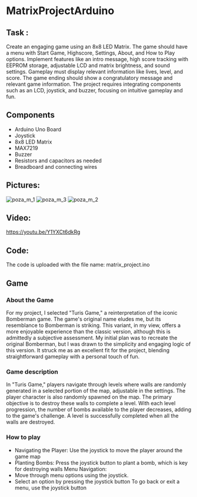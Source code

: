 # MatrixProjectArduino

## Task :

Create an engaging game using an 8x8 LED Matrix. The game should have a menu with Start Game, Highscore, Settings, About, and How to Play options. Implement features like an intro message, high score tracking with EEPROM storage, adjustable LCD and matrix brightness, and sound settings. Gameplay must display relevant information like lives, level, and score. The game ending should show a congratulatory message and relevant game information. The project requires integrating components such as an LCD, joystick, and buzzer, focusing on intuitive gameplay and fun.

## Components

- Arduino Uno Board
- Joystick
- 8x8 LED Matrix
- MAX7219
- Buzzer
- Resistors and capacitors as needed
- Breadboard and connecting wires

## Pictures:

![poza_m_1](https://github.com/VladRo26/MatrixProjectArduino/assets/100710098/50ba8fcb-456e-487a-9a99-dd5c324ee12c=200x200)
![poza_m_3](https://github.com/VladRo26/MatrixProjectArduino/assets/100710098/f0224cee-0bb3-424f-932e-116b733453b3=200x200)
![poza_m_2](https://github.com/VladRo26/MatrixProjectArduino/assets/100710098/8c3e9468-2b16-40a1-af02-0ba7acb4e045=200x200)

## Video:

https://youtu.be/Y1YXCt6dkRg

## Code:
The code is uploaded with the file name: matrix_project.ino


## Game

### About the Game

For my project, I selected "Turis Game," a reinterpretation of the iconic Bomberman game. The game's original name eludes me, but its resemblance to Bomberman is striking. This variant, in my view, offers a more enjoyable experience than the classic version, although this is admittedly a subjective assessment. My initial plan was to recreate the original Bomberman, but I was drawn to the simplicity and engaging logic of this version. It struck me as an excellent fit for the project, blending straightforward gameplay with a personal touch of fun.


### Game description

In "Turis Game," players navigate through levels where walls are randomly generated in a selected portion of the map, adjustable in the settings. The player character is also randomly spawned on the map. The primary objective is to destroy these walls to complete a level. With each level progression, the number of bombs available to the player decreases, adding to the game's challenge. A level is successfully completed when all the walls are destroyed. 

### How to play

- Navigating the Player: Use the joystick to move the player around the game map
- Planting Bombs: Press the joystick button to plant a bomb, which is key for destroying walls
Menu Navigation:
- Move through menu options using the joystick.
- Select an option by pressing the joystick button
To go back or exit a menu, use the joystick button


